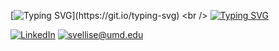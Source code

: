 
[![Typing SVG](https://readme-typing-svg.herokuapp.com?center=true&lines=Hello+There!)](https://git.io/typing-svg)
<br />
[![Typing SVG](https://readme-typing-svg.herokuapp.com?color=2EF7AB&multiline=true&lines=I+am+a+Graduate+Student+at+UMD+;I+am+currently+studying+Robotics)](https://git.io/typing-svg)


[![LinkedIn](https://img.shields.io/static/v1?label=LinkedIn&message=%20&color=orange&logo=LinkedIn&style=flat-square&logoColor=white)](https://www.linkedin.com/in/sri-sai-charan-v-4627ba173/)
[![svellise@umd.edu](https://img.shields.io/static/v1?label=svellise@umd.edu&message=%20&color=red&logo=gmail&style=flat-square&logoColor=white)](mailto:svellise@umd.edu)

